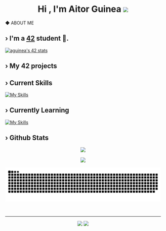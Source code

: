 <h1 align="center"><b>Hi , I'm Aitor Guinea </b><img src="https://media.giphy.com/media/hvRJCLFzcasrR4ia7z/giphy.gif" width="35"></h1>

◆ ABOUT ME
## › I'm a [42](https://www.42barcelona.com/es/) student 📄.

[![aguinea's 42 stats](https://badge.mediaplus.ma/black/aguinea)](https://github.com/oakoudad/badge42)


## › My 42 projects

## › Current Skills
[![My Skills](https://skillicons.dev/icons?i=bash,vim,vscode,css,github,git,visualstudio,c)](https://skillicons.dev)
<br>

## › Currently Learning
[![My Skills](https://skillicons.dev/icons?i=c,cpp)](https://skillicons.dev)

## › Github Stats

<p align="center">
  <img src="https://github-readme-stats-eight-virid.vercel.app/api?username=aguinea1&count_private=true&theme=calm&show_icons=true" width="48.5%"/>
  
<p align="center">
  <img src="https://github-readme-stats-eight-virid.vercel.app/api/top-langs/?username=aguinea1&layout=compact&count_private=false&theme=calm&show_icons=true" width="40.55%"/>

<p align="center">
  <a href="https://github.com/aguinea1">
    <img src="https://raw.githubusercontent.com/Platane/snk/output/github-contribution-grid-snake.svg">
  </a>
</p>

<br>
  
-----

<div align="center">

[<img src="https://img.shields.io/badge/LinkedIn-0077B5?style=for-the-badge&logo=linkedin&logoColor=white"/>]()
 [<img src="https://img.shields.io/badge/42-000000.svg?style=for-the-badge&logo=42&logoColor=white"/>](https://profile.intra.42.fr/users/aguinea)


 



 
